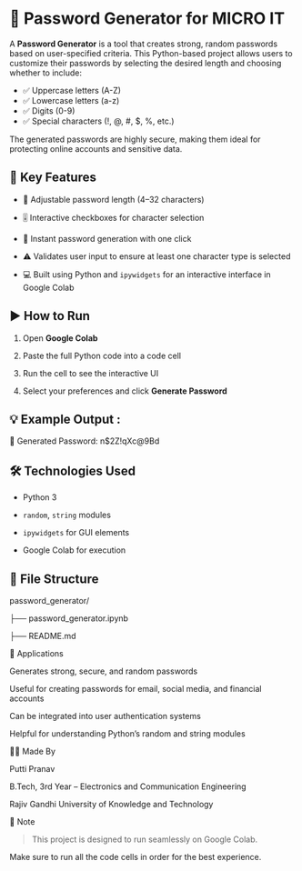 # 🔐 Password Generator for MICRO IT 

A  **Password Generator** is a tool that creates strong, random passwords based on user-specified criteria. This Python-based project allows users to customize their passwords by selecting the desired length and choosing whether to include:

- ✅ Uppercase letters (A-Z)
- ✅ Lowercase letters (a-z)
- ✅ Digits (0-9)
- ✅ Special characters (!, @, #, $, %, etc.)

The generated passwords are highly secure, making them ideal for protecting online accounts and sensitive data.



## 🧠 Key Features

- 📏 Adjustable password length (4–32 characters)
  
- 🎚️ Interactive checkboxes for character selection
  
- 🔁 Instant password generation with one click
  
- ⚠️ Validates user input to ensure at least one character type is selected
  
- 💻 Built using Python and `ipywidgets` for an interactive interface in Google Colab


## ▶️ How to Run 

1. Open **Google Colab**
   
2. Paste the full Python code into a code cell

3. Run the cell to see the interactive UI

4. Select your preferences and click **Generate Password**

## 💡 Example Output : 

   🔐 Generated Password: n$2Z!qXc@9Bd


## 🛠️ Technologies Used

- Python 3

- `random`, `string` modules

- `ipywidgets` for GUI elements

- Google Colab for execution

  

## 📁 File Structure

password_generator/

├── password_generator.ipynb

├── README.md

📌 Applications

Generates strong, secure, and random passwords

Useful for creating passwords for email, social media, and financial accounts

Can be integrated into user authentication systems

Helpful for understanding Python’s random and string modules


🙋‍♀️ Made By

Putti Pranav

B.Tech, 3rd Year – Electronics and Communication Engineering

Rajiv Gandhi University of Knowledge and Technology


📣 Note

> This project is designed to run seamlessly on Google Colab.

Make sure to run all the code cells in order for the best experience.




